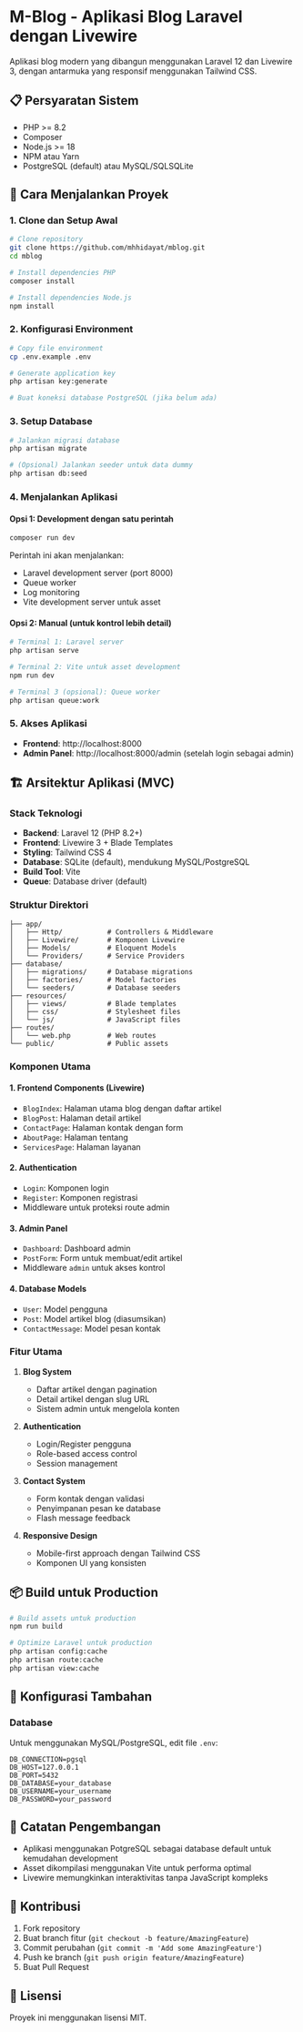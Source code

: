 # M-Blog - Aplikasi Blog Laravel dengan Livewire

Aplikasi blog modern yang dibangun menggunakan Laravel 12 dan Livewire 3, dengan antarmuka yang responsif menggunakan Tailwind CSS.

## 📋 Persyaratan Sistem

- PHP >= 8.2
- Composer
- Node.js >= 18
- NPM atau Yarn
- PostgreSQL (default) atau MySQL/SQLSQLite

## 🚀 Cara Menjalankan Proyek

### 1. Clone dan Setup Awal

```bash
# Clone repository
git clone https://github.com/mhhidayat/mblog.git
cd mblog

# Install dependencies PHP
composer install

# Install dependencies Node.js
npm install
```

### 2. Konfigurasi Environment

```bash
# Copy file environment
cp .env.example .env

# Generate application key
php artisan key:generate

# Buat koneksi database PostgreSQL (jika belum ada)
```

### 3. Setup Database

```bash
# Jalankan migrasi database
php artisan migrate

# (Opsional) Jalankan seeder untuk data dummy
php artisan db:seed
```

### 4. Menjalankan Aplikasi

#### Opsi 1: Development dengan satu perintah
```bash
composer run dev
```
Perintah ini akan menjalankan:
- Laravel development server (port 8000)
- Queue worker
- Log monitoring
- Vite development server untuk asset

#### Opsi 2: Manual (untuk kontrol lebih detail)
```bash
# Terminal 1: Laravel server
php artisan serve

# Terminal 2: Vite untuk asset development
npm run dev

# Terminal 3 (opsional): Queue worker
php artisan queue:work
```

### 5. Akses Aplikasi

- **Frontend**: http://localhost:8000
- **Admin Panel**: http://localhost:8000/admin (setelah login sebagai admin)

## 🏗️ Arsitektur Aplikasi (MVC)

### Stack Teknologi
- **Backend**: Laravel 12 (PHP 8.2+)
- **Frontend**: Livewire 3 + Blade Templates
- **Styling**: Tailwind CSS 4
- **Database**: SQLite (default), mendukung MySQL/PostgreSQL
- **Build Tool**: Vite
- **Queue**: Database driver (default)

### Struktur Direktori

```
├── app/
│   ├── Http/           # Controllers & Middleware
│   ├── Livewire/       # Komponen Livewire
│   ├── Models/         # Eloquent Models
│   └── Providers/      # Service Providers
├── database/
│   ├── migrations/     # Database migrations
│   ├── factories/      # Model factories
│   └── seeders/        # Database seeders
├── resources/
│   ├── views/          # Blade templates
│   ├── css/            # Stylesheet files
│   └── js/             # JavaScript files
├── routes/
│   └── web.php         # Web routes
└── public/             # Public assets
```

### Komponen Utama

#### 1. **Frontend Components (Livewire)**
- `BlogIndex`: Halaman utama blog dengan daftar artikel
- `BlogPost`: Halaman detail artikel
- `ContactPage`: Halaman kontak dengan form
- `AboutPage`: Halaman tentang
- `ServicesPage`: Halaman layanan

#### 2. **Authentication**
- `Login`: Komponen login
- `Register`: Komponen registrasi
- Middleware untuk proteksi route admin

#### 3. **Admin Panel**
- `Dashboard`: Dashboard admin
- `PostForm`: Form untuk membuat/edit artikel
- Middleware `admin` untuk akses kontrol

#### 4. **Database Models**
- `User`: Model pengguna
- `Post`: Model artikel blog (diasumsikan)
- `ContactMessage`: Model pesan kontak

### Fitur Utama

1. **Blog System**
   - Daftar artikel dengan pagination
   - Detail artikel dengan slug URL
   - Sistem admin untuk mengelola konten

2. **Authentication**
   - Login/Register pengguna
   - Role-based access control
   - Session management

3. **Contact System**
   - Form kontak dengan validasi
   - Penyimpanan pesan ke database
   - Flash message feedback

4. **Responsive Design**
   - Mobile-first approach dengan Tailwind CSS
   - Komponen UI yang konsisten


## 📦 Build untuk Production

```bash
# Build assets untuk production
npm run build

# Optimize Laravel untuk production
php artisan config:cache
php artisan route:cache
php artisan view:cache
```

## 🔧 Konfigurasi Tambahan

### Database
Untuk menggunakan MySQL/PostgreSQL, edit file `.env`:
```env
DB_CONNECTION=pgsql
DB_HOST=127.0.0.1
DB_PORT=5432
DB_DATABASE=your_database
DB_USERNAME=your_username
DB_PASSWORD=your_password
```

## 📝 Catatan Pengembangan

- Aplikasi menggunakan PotgreSQL sebagai database default untuk kemudahan development
- Asset dikompilasi menggunakan Vite untuk performa optimal
- Livewire memungkinkan interaktivitas tanpa JavaScript kompleks

## 🤝 Kontribusi

1. Fork repository
2. Buat branch fitur (`git checkout -b feature/AmazingFeature`)
3. Commit perubahan (`git commit -m 'Add some AmazingFeature'`)
4. Push ke branch (`git push origin feature/AmazingFeature`)
5. Buat Pull Request

## 📄 Lisensi

Proyek ini menggunakan lisensi MIT.